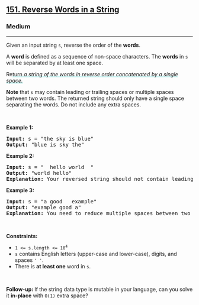 <h2><a href="https://leetcode.com/problems/reverse-words-in-a-string/">151. Reverse Words in a String</a></h2><h3>Medium</h3><hr><div style="user-select: auto;"><p style="user-select: auto;">Given an input string <code style="user-select: auto;">s</code>, reverse the order of the <strong style="user-select: auto;">words</strong>.</p>

<p style="user-select: auto;">A <strong style="user-select: auto;">word</strong> is defined as a sequence of non-space characters. The <strong style="user-select: auto;">words</strong> in <code style="user-select: auto;">s</code> will be separated by at least one space.</p>

<p style="user-select: auto;">Re<lclighter data-id="lgt256858338" data-bundle-id="0" style="background-image: linear-gradient(transparent 0%, transparent calc(50% - 4px), rgb(204, 242, 241) calc(50% - 4px), rgb(204, 242, 241) 100%); transition: background-position 120ms ease-in-out 0s, padding 120ms ease-in-out 0s; background-size: 100% 200%; background-position: initial; background-color: initial; user-select: auto;">turn </lclighter><em style="user-select: auto;"><lclighter data-id="lgt256858338" data-bundle-id="0" style="background-image: linear-gradient(transparent 0%, transparent calc(50% - 4px), rgb(204, 242, 241) calc(50% - 4px), rgb(204, 242, 241) 100%); transition: background-position 120ms ease-in-out 0s, padding 120ms ease-in-out 0s; background-size: 100% 200%; background-position: initial; background-color: initial; user-select: auto;">a string of the words in reverse order concatenated by a single space.</lclighter><div class="LinerThreadIcon LinerFirst " data-highlight-id="256858338" data-bundle-id="0" id="lgt256858338" style="background-image: url(&quot;https://photo.getliner.com/liner-service-bucket/user_photo_default/color-6/K.svg&quot;); user-select: auto;">
        <div class="LinerThreadIcon__dim" style="user-select: auto;"></div>
        <div class="LinerThreadIcon__mentioned" style="user-select: auto;">
          <div class="LinerThreadIcon__mentionedImg" style="user-select: auto;"></div>
        </div>
        <div class="LinerThreadIcon__onlyMe" style="user-select: auto;">
          <div class="LinerThreadIcon__onlyMeImg" style="user-select: auto;"></div>
        </div>
      </div></em></p>

<p style="user-select: auto;"><b style="user-select: auto;">Note</b> that <code style="user-select: auto;">s</code> may contain leading or trailing spaces or multiple spaces between two words. The returned string should only have a single space separating the words. Do not include any extra spaces.</p>

<p style="user-select: auto;">&nbsp;</p>
<p style="user-select: auto;"><strong style="user-select: auto;">Example 1:</strong></p>

<pre style="user-select: auto;"><strong style="user-select: auto;">Input:</strong> s = "the sky is blue"
<strong style="user-select: auto;">Output:</strong> "blue is sky the"
</pre>

<p style="user-select: auto;"><strong style="user-select: auto;">Example 2:</strong></p>

<pre style="user-select: auto;"><strong style="user-select: auto;">Input:</strong> s = "  hello world  "
<strong style="user-select: auto;">Output:</strong> "world hello"
<strong style="user-select: auto;">Explanation:</strong> Your reversed string should not contain leading or trailing spaces.
</pre>

<p style="user-select: auto;"><strong style="user-select: auto;">Example 3:</strong></p>

<pre style="user-select: auto;"><strong style="user-select: auto;">Input:</strong> s = "a good   example"
<strong style="user-select: auto;">Output:</strong> "example good a"
<strong style="user-select: auto;">Explanation:</strong> You need to reduce multiple spaces between two words to a single space in the reversed string.
</pre>

<p style="user-select: auto;">&nbsp;</p>
<p style="user-select: auto;"><strong style="user-select: auto;">Constraints:</strong></p>

<ul style="user-select: auto;">
	<li style="user-select: auto;"><code style="user-select: auto;">1 &lt;= s.length &lt;= 10<sup style="user-select: auto;">4</sup></code></li>
	<li style="user-select: auto;"><code style="user-select: auto;">s</code> contains English letters (upper-case and lower-case), digits, and spaces <code style="user-select: auto;">' '</code>.</li>
	<li style="user-select: auto;">There is <strong style="user-select: auto;">at least one</strong> word in <code style="user-select: auto;">s</code>.</li>
</ul>

<p style="user-select: auto;">&nbsp;</p>
<p style="user-select: auto;"><b data-stringify-type="bold" style="user-select: auto;">Follow-up:&nbsp;</b>If the string data type is mutable in your language, can&nbsp;you solve it&nbsp;<b data-stringify-type="bold" style="user-select: auto;">in-place</b>&nbsp;with&nbsp;<code data-stringify-type="code" style="user-select: auto;">O(1)</code>&nbsp;extra space?</p>
</div>